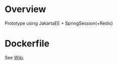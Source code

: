 # Overview
Prototype using JakartaEE + SpringSession(+Redis)

# Dockerfile
See [Wiki](https://github.com/negiboudu/jakarta-ee-with-spring-session/wiki).
